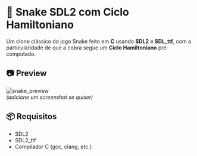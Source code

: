 # 🐍 Snake SDL2 com Ciclo Hamiltoniano

Um clone clássico do jogo Snake feito em **C** usando **SDL2** e **SDL_ttf**, com a particularidade de que a cobra segue um **Ciclo Hamiltoniano** pré-computado.

## 📷 Preview

![snake_preview](preview.png)  
*(adicione um screenshot se quiser)*

## 📦 Requisitos

- SDL2
- SDL2_ttf
- Compilador C (gcc, clang, etc.)

